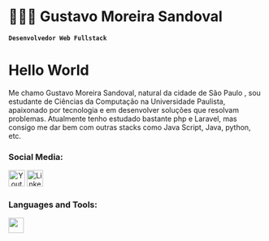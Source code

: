 # 👨🏻‍💻 Gustavo Moreira Sandoval

**`Desenvolvedor Web Fullstack`**
<h1> Hello World </h1>

Me chamo Gustavo Moreira Sandoval, natural da cidade de São Paulo , sou estudante de Ciências da Computação na Universidade Paulista, apaixonado por tecnologia e em desenvolver soluções que resolvam problemas. Atualmente tenho estudado bastante php e Laravel, mas consigo me dar bem com outras stacks como Java Script, Java, python, etc.

<h3 align="left">Social Media:</h3>
<p align="left">
  <a align="center" href="https://www.youtube.com/@gustavosandoval8044"><img width="32px" alt="Youtube" title="Youtube" src="https://i.imgur.com/qiXu7b2.png"/></a>
  <a align="center" href="https://www.linkedin.com/in/gustavo-sandoval-a961302a1/"><img width="32px" alt="LinkedIn" title="LinkedIn" src="https://i.imgur.com/yRpa1dQ.png"/></a>
</p>


<h3 align="left">Languages and Tools:</h3>

<img 
  align="left"
  width="30px"
  style="padding-right: 10px;"
  src="https://cdn.jsdelivr.net/gh/devicons/devicon@latest/icons/html5/html5-original.svg" />
          
          
